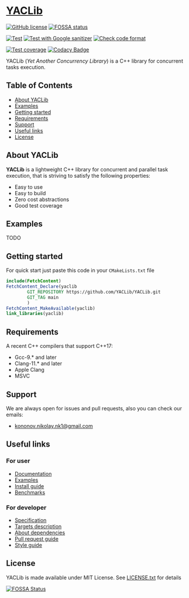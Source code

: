 # [YACLib](https://github.com/YACLib/YACLib)

[![GitHub license](
https://img.shields.io/badge/license-MIT-blue.svg)](
https://raw.githubusercontent.com/YACLib/YACLib/main/LICENSE)
[![FOSSA status](
https://app.fossa.com/api/projects/git%2Bgithub.com%2FYACLib%2FYACLib.svg?type=shield)](
https://app.fossa.com/projects/git%2Bgithub.com%2FYACLib%2FYACLib)

[![Test](
https://github.com/YACLib/YACLib/actions/workflows/test.yml/badge.svg?branch=main)](
https://github.com/YACLib/YACLib/actions/workflows/test.yml)
[![Test with Google sanitizer](
https://github.com/YACLib/YACLib/actions/workflows/google_sanitizer.yml/badge.svg?branch=main)](
https://github.com/YACLib/YACLib/actions/workflows/google_sanitizer.yml)
[![Check code format](
https://github.com/YACLib/YACLib/actions/workflows/code_format.yml/badge.svg?branch=main)](
https://github.com/YACLib/YACLib/actions/workflows/code_format.yml)

[![Test coverage](
https://codecov.io/gh/YACLib/YACLib/branch/main/graph/badge.svg)](
https://codecov.io/gh/YACLib/YACLib)
[![Codacy Badge](
https://app.codacy.com/project/badge/Grade/4113686840a645a8950abdf1197611bd)](
https://www.codacy.com/gh/YACLib/YACLib/dashboard?utm_source=github.com&amp;utm_medium=referral&amp;utm_content=YACLib/YACLib&amp;utm_campaign=Badge_Grade)

YACLib (_Yet Another Concurrency Library_) is a C++ library for concurrent tasks execution.

## Table of Contents
* [About YACLib](#about)
* [Examples](#examples)
* [Getting started](#quickstart)
* [Requirements](#req)
* [Support](#support)
* [Useful links](#links)
* [License](#license)

<a name="about"></a>
## About YACLib
**YACLib** is a lightweight C++ library for concurrent and parallel task execution, that is striving to satisfy the following properties:
* Easy to use
* Easy to build
* Zero cost abstractions
* Good test coverage

<a name="examples"></a>
## Examples
TODO

<a name="quickstart"></a>
## Getting started
For quick start just paste this code in your `CMakeLists.txt` file
```cmake
include(FetchContent)
FetchContent_Declare(yaclib
        GIT_REPOSITORY https://github.com/YACLib/YACLib.git
        GIT_TAG main
        )
FetchContent_MakeAvailable(yaclib)
link_libraries(yaclib)
```

<a name="req"></a>
## Requirements
A recent C++ compilers that support C++17:
* Gcc-9.* and later
* Clang-11.* and later
* Apple Clang
* MSVC

<a name="support"></a>
## Support
We are always open for issues and pull requests, also you can check our emails:
* kononov.nikolay.nk1@gmail.com

<a name="links"></a>
## Useful links

### For user

* [Documentation](https://yaclib.github.io/YACLib)
* [Examples](test/example)
* [Install guide](doc/install.md)
* [Benchmarks](TODO(MBkkt))

### For developer

* [Specification](https://yaclib.github.io/YACLib)
* [Targets description](doc/target.md)
* [About dependencies](doc/dependency.md)
* [Pull request guide](doc/pr_guide.md)
* [Style guide](doc/style_guide.md)

<a name="license"></a>
## License
YACLib is made available under MIT License.
See [LICENSE.txt](LICENSE.txt) for details

[![FOSSA Status](
https://app.fossa.com/api/projects/git%2Bgithub.com%2FYACLib%2FYACLib.svg?type=large)](
https://app.fossa.com/projects/git%2Bgithub.com%2FYACLib%2FYACLib?ref=badge_large)
